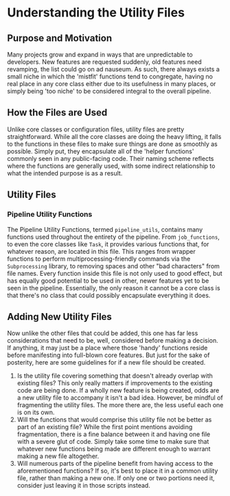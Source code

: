 # Understanding the Utility Files
## Purpose and Motivation
Many projects grow and expand in ways that are unpredictable to developers. New features are requested suddenly, old features need revamping, the list could go on ad nauseum. As such, there always exists a small niche in which the 'mistfit' functions tend to congregate, having no real place in any core class either due to its usefulness in many places, or simply being 'too niche' to be considered integral to the overall pipeline.

## How the Files are Used
Unlike core classes or configuration files, utility files are pretty straightforward. While all the core classes are doing the heavy lifting, it falls to the functions in these files to make sure things are done as smoothly as possible. Simply put, they encapsulate all of the 'helper functions' commonly seen in any public-facing code. Their naming scheme reflects where the functions are generally used, with some indirect relationship to what the intended purpose is as a result.

## Utility Files
### Pipeline Utility Functions
The Pipeline Utility Functions, termed `pipeline_utils`, contains many functions used throughout the entirety of the pipeline. From `job_functions`, to even the core classes like `Task`, it provides various functions that, for whatever reason, are located in this file. This ranges from wrapper functions to perform multiprocessing-friendly commands via the `Subprocessing` library, to removing spaces and other "bad characters" from file names. Every function inside this file is not only used to good effect, but has equally good potential to be used in other, newer features yet to be seen in the pipeline. Essentially, the only reason it cannot be a core class is that there's no class that could possibly encapsulate everything it does.

## Adding New Utility Files
Now unlike the other files that could be added, this one has far less considerations that need to be, well, considered before making a decision. If anything, it may just be a place where those 'handy' functions reside before manifesting into full-blown core features. But just for the sake of posterity, here are some guidelines for if a new file should be created.

1. Is the utility file covering something that doesn't already overlap with existing files? This only really matters if improvements to the existing code are being done. If a wholly new feature is being created, odds are a new utility file to accompany it isn't a bad idea. However, be mindful of fragmenting the utility files. The more there are, the less useful each one is on its own.
2. Will the functions that would comprise this utility file not be better as part of an existing file? While the first point mentions avoiding fragmentation, there is a fine balance between it and having one file with a severe glut of code. Simply take some time to make sure that whatever new functions being made are different enough to warrant making a new file altogether.
3. Will numerous parts of the pipeline benefit from having access to the aforementioned functions? If so, it's best to place it in a common utility file, rather than making a new one. If only one or two portions need it, consider just leaving it in those scripts instead.